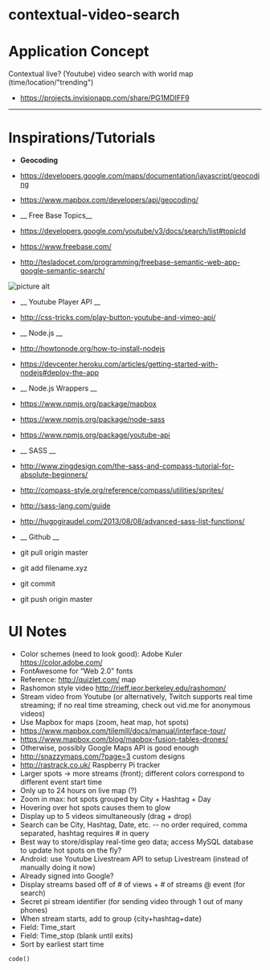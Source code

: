 contextual-video-search
=======================

# Application Concept #

Contextual live? (Youtube) video search with world map (time/location/"trending")

* https://projects.invisionapp.com/share/PG1MDIFF9

----

# Inspirations/Tutorials #

* __Geocoding__
 * <https://developers.google.com/maps/documentation/javascript/geocoding>
 * <https://www.mapbox.com/developers/api/geocoding/>

* __ Free Base Topics__
 * <https://developers.google.com/youtube/v3/docs/search/list#topicId>
 * <https://www.freebase.com/>
 * <http://tesladocet.com/programming/freebase-semantic-web-app-google-semantic-search/>

 ![picture alt](http://www.brightlightpictures.com/assets/images/portfolio/thethaw_header.jpg "Title is optional")

 * __ Youtube Player API __
  * http://css-tricks.com/play-button-youtube-and-vimeo-api/

 * __ Node.js __
  * http://howtonode.org/how-to-install-nodejs
  * https://devcenter.heroku.com/articles/getting-started-with-nodejs#deploy-the-app

 * __ Node.js Wrappers __
  * https://www.npmjs.org/package/mapbox
  * https://www.npmjs.org/package/node-sass
  * https://www.npmjs.org/package/youtube-api

 * __ SASS __
  * http://www.zingdesign.com/the-sass-and-compass-tutorial-for-absolute-beginners/
  * http://compass-style.org/reference/compass/utilities/sprites/
  * http://sass-lang.com/guide
  * http://hugogiraudel.com/2013/08/08/advanced-sass-list-functions/

 * __ Github __
  * git pull origin master
  * git add filename.xyz
  * git commit
  * git push origin master

# UI Notes #

* Color schemes (need to look good): Adobe Kuler https://color.adobe.com/
* FontAwesome for “Web 2.0” fonts
* Reference: http://quizlet.com/ map
* Rashomon style video http://rieff.ieor.berkeley.edu/rashomon/
* Stream video from Youtube (or alternatively, Twitch supports real time streaming; if no real time streaming, check out vid.me for anonymous videos)
* Use Mapbox for maps (zoom, heat map, hot spots)
 * https://www.mapbox.com/tilemill/docs/manual/interface-tour/ 
 * https://www.mapbox.com/blog/mapbox-fusion-tables-drones/
* Otherwise, possibly Google Maps API is good enough
 * http://snazzymaps.com/?page=3 custom designs
 * http://rastrack.co.uk/ Raspberry Pi tracker
* Larger spots → more streams (front); different colors correspond to different event start time
 * Only up to 24 hours on live map (?)
* Zoom in max: hot spots grouped by City + Hashtag + Day
* Hovering over hot spots causes them to glow
* Display up to 5 videos simultaneously (drag + drop)
* Search can be City, Hashtag, Date, etc. -- no order required, comma separated, hashtag requires # in query
* Best way to store/display real-time geo data; access MySQL database to update hot spots on the fly?
* Android: use Youtube Livestream API to setup Livestream (instead of manually doing it now)
 * Already signed into Google?
* Display streams based off of # of views + # of streams @ event (for search)
* Secret pi stream identifier (for sending video through 1 out of many phones)
* When stream starts, add to group {city+hashtag+date}
 * Field: Time_start
 * Field: Time_stop (blank until exits)
 * Sort by earliest start time

 `code()`

